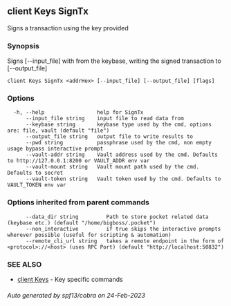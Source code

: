 ## client Keys SignTx

Signs a transaction using the key provided

### Synopsis

Signs [--input_file] with <addrHex> from the keybase, writing the signed transaction to [--output_file]

```
client Keys SignTx <addrHex> [--input_file] [--output_file] [flags]
```

### Options

```
  -h, --help                 help for SignTx
      --input_file string    input file to read data from
      --keybase string       keybase type used by the cmd, options are: file, vault (default "file")
      --output_file string   output file to write results to
      --pwd string           passphrase used by the cmd, non empty usage bypass interactive prompt
      --vault-addr string    Vault address used by the cmd. Defaults to http://127.0.0.1:8200 or VAULT_ADDR env var
      --vault-mount string   Vault mount path used by the cmd. Defaults to secret
      --vault-token string   Vault token used by the cmd. Defaults to VAULT_TOKEN env var
```

### Options inherited from parent commands

```
      --data_dir string         Path to store pocket related data (keybase etc.) (default "/home/bigboss/.pocket")
      --non_interactive         if true skips the interactive prompts wherever possible (useful for scripting & automation)
      --remote_cli_url string   takes a remote endpoint in the form of <protocol>://<host> (uses RPC Port) (default "http://localhost:50832")
```

### SEE ALSO

* [client Keys](client_Keys.md)	 - Key specific commands

###### Auto generated by spf13/cobra on 24-Feb-2023
